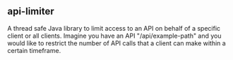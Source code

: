 ## api-limiter
A thread safe Java library to limit access to an API on behalf
of a specific client or all clients.
Imagine you have an API "/api/example-path" and you would like to
restrict the number of API calls that a client can make within a certain timeframe.



